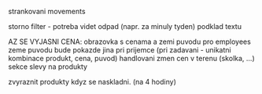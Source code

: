 strankovani movements

storno
filter - potreba videt odpad (napr. za minuly tyden)
podklad textu


AZ SE VYJASNI CENA:
obrazovka s cenama a zemi puvodu pro employees
zeme puvodu bude pokazde jina pri prijemce (pri zadavani - unikatni kombinace produkt, cena, puvod)
handlovani zmen cen v terenu (skolka, ...) sekce slevy na produkty


zvyraznit produkty kdyz se naskladni. (na 4 hodiny)
